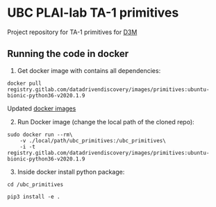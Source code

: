 # UBC PLAI-lab TA-1 primitives

Project repository for TA-1 primitives for [D3M](https://www.darpa.mil/program/data-driven-discovery-of-models)


## Running the code in docker

1. Get docker image with contains all dependencies:
```
docker pull registry.gitlab.com/datadrivendiscovery/images/primitives:ubuntu-bionic-python36-v2020.1.9
```
Updated [docker images](https://docs.datadrivendiscovery.org/docker.html)

2. Run Docker image (change the local path of the cloned repo):
```
sudo docker run --rm\
    -v ./local/path/ubc_primitives:/ubc_primitives\
    -i -t registry.gitlab.com/datadrivendiscovery/images/primitives:ubuntu-bionic-python36-v2020.1.9
```

3. Inside docker install python package:
```
cd /ubc_primitives

pip3 install -e .
```
